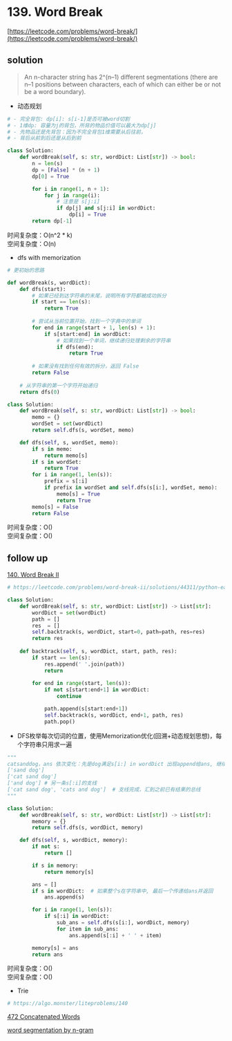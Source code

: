 # 139. Word Break
[https://leetcode.com/problems/word-break/](https://leetcode.com/problems/word-break/)


## solution

> An n-character string has 2^(n–1) different segmentations (there are n–1 positions between characters, each of which can either be or not be a word boundary).

- 动态规划
```python
# - 完全背包: dp[i]: s[i-1]是否可被word切割
# - 1维dp: 容量为j的背包，所背的物品价值可以最大为dp[j]
# - 先物品还是先背包：因为不完全背包1维需要从后往前，
# - 背后从前到后还是从后到前

class Solution:
    def wordBreak(self, s: str, wordDict: List[str]) -> bool:
        n = len(s)
        dp = [False] * (n + 1)
        dp[0] = True

        for i in range(1, n + 1):
            for j in range(i):
                # 注意是 s[j:i]
                if dp[j] and s[j:i] in wordDict:
                    dp[i] = True
        return dp[-1]
```
时间复杂度：O(n^2 * k) <br>
空间复杂度：O(n)

- dfs with memorization
```python
# 更初始的思路

def wordBreak(s, wordDict):
    def dfs(start):
        # 如果已经到达字符串的末尾，说明所有字符都被成功拆分
        if start == len(s):
            return True
        
        # 尝试从当前位置开始，找到一个字典中的单词
        for end in range(start + 1, len(s) + 1):
            if s[start:end] in wordDict:
                # 如果找到一个单词，继续递归处理剩余的字符串
                if dfs(end):
                    return True
        
        # 如果没有找到任何有效的拆分，返回 False
        return False
    
    # 从字符串的第一个字符开始递归
    return dfs(0)
```

```python
class Solution:
    def wordBreak(self, s: str, wordDict: List[str]) -> bool:
        memo = {}
        wordSet = set(wordDict)
        return self.dfs(s, wordSet, memo)

    def dfs(self, s, wordSet, memo):
        if s in memo:
            return memo[s]
        if s in wordSet:
            return True
        for i in range(1, len(s)):
            prefix = s[:i]
            if prefix in wordSet and self.dfs(s[i:], wordSet, memo):
                memo[s] = True
                return True
        memo[s] = False
        return False
```
时间复杂度：O() <br>
空间复杂度：O()


## follow up

[140. Word Break II](https://leetcode.com/problems/word-break-ii/)

```python
# https://leetcode.com/problems/word-break-ii/solutions/44311/python-easy-to-understand-solution/

class Solution:
    def wordBreak(self, s: str, wordDict: List[str]) -> List[str]:
        wordDict = set(wordDict)
        path = []
        res  = []
        self.backtrack(s, wordDict, start=0, path=path, res=res)
        return res
		
    def backtrack(self, s, wordDict, start, path, res):
        if start == len(s):
            res.append(' '.join(path))
            return
        
        for end in range(start, len(s)):
            if not s[start:end+1] in wordDict:
                continue

            path.append(s[start:end+1])
            self.backtrack(s, wordDict, end+1, path, res)
            path.pop()
```


- DFS枚举每次切词的位置，使用Memorization优化(回溯+动态规划思想)，每个字符串只用求一遍
```python
"""
catsanddog，ans 依次变化：先是dog满足s[i:] in wordDict 出现append给ans, 继续出栈ans变为 'sand dog', 继续出栈'cat sand dog'
['sand dog']
['cat sand dog']
['and dog'] # 另一条s[:i]的支线
['cat sand dog', 'cats and dog']  # 支线完成，汇到之前已有结果的总线
"""

class Solution:
    def wordBreak(self, s: str, wordDict: List[str]) -> List[str]:
        memory = {}
        return self.dfs(s, wordDict, memory)

    def dfs(self, s, wordDict, memory):
        if not s:
            return []

        if s in memory:
            return memory[s]

        ans = []
        if s in wordDict:  # 如果整个s在字符串中, 最后一个传递给ans并返回
            ans.append(s)

        for i in range(1, len(s)):
            if s[:i] in wordDict:
                sub_ans = self.dfs(s[i:], wordDict, memory)
                for item in sub_ans:
                    ans.append(s[:i] + ' ' + item)

        memory[s] = ans
        return ans
```
时间复杂度：O() <br>
空间复杂度：O()


- Trie
```python
# https://algo.monster/liteproblems/140
```

[472 Concatenated Words](./472.%20Concatenated%20Words.md)

[word segmentation by n-gram](https://norvig.com/ngrams/ch14.pdf)
